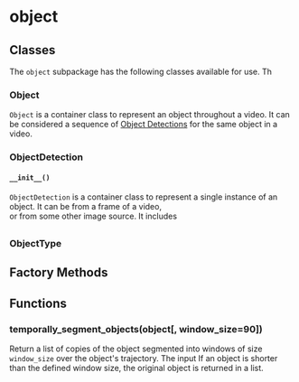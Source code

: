 # object

## Classes
The `object` subpackage has the following classes available for use. Th
### Object
`Object` is a container class to represent an object throughout a video. It can be considered a sequence of 
[Object Detections](#objectdetection) for the same object in a video.   
### ObjectDetection

#### `__init__()`
`ObjectDetection` is a container class to represent a single instance of an object. It can be from a frame of a video,   
or from some other image source. It includes 
##
### ObjectType

## Factory Methods

## Functions

### temporally_segment_objects(object\[, window_size=90\])
Return a list of copies of the object segmented into windows of size `window_size` over the object's trajectory.
The input 
If an object is shorter than the defined window size, the original object is returned in a list.
